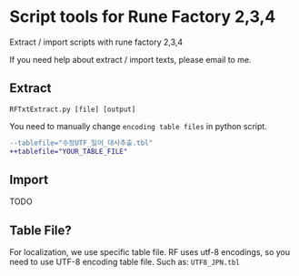 # Script tools for Rune Factory 2,3,4
Extract / import scripts with rune factory 2,3,4

If you need help about extract / import texts, please email to me.
## Extract
`RFTxtExtract.py [file] [output]`

You need to manually change `encoding table files` in python script.
```diff
--tablefile="수정UTF_일어_대사추출.tbl"
++tablefile="YOUR_TABLE_FILE"
```
## Import
TODO

## Table File?
For localization, we use specific table file. RF uses utf-8 encodings, so you need to use UTF-8 encoding table file. Such as: `UTF8_JPN.tbl`
